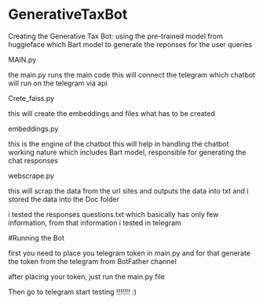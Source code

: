 # GenerativeTaxBot
Creating the Generative Tax Bot: using the pre-trained model from huggieface which Bart model to generate the reponses for the user queries

MAIN.py

the main.py runs the main code this will connect the telegram which chatbot will run on the telegram via api

Crete_faiss.py

this will create the embeddings and files what has to be created 

embeddings.py 

this is the engine of the chatbot this will help in handling the chatbot working nature which includes Bart model, responsible for generating the chat responses

webscrape.py

this will scrap the data from the url sites and outputs the data into txt and i stored the data into the  Doc folder

i tested the responses questions.txt which basically has only few information, from that information i tested in telegram

#Running the Bot

first you need to place you telegram token in main.py and for that generate the token from the telegram from BotFather channel 

after placing your token, just run the main.py file

Then go to telegram start testing !!!!!!!   :)
